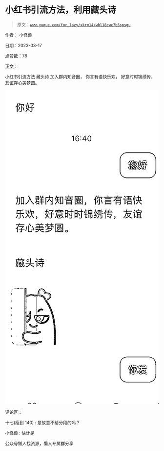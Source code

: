 # 小红书引流方法，利用藏头诗

> 原文：[`www.yuque.com/for_lazy/xkrm14/whl18cwc7b5spsgu`](https://www.yuque.com/for_lazy/xkrm14/whl18cwc7b5spsgu)



作者： 小怪兽



日期：2023-03-17



点赞数：78



正文：



小红书引流方法 藏头诗 加入群内知音圈， 你言有语快乐欢， 好意时时锦绣传， 友谊存心美梦圆。



![](img/3b6208740f12dcb4032d5132b34f796b.png)  

评论区：



十七(瘦到 140) : 是故意不给分段的吗？



小怪兽 : 估计是



公众号懒人找资源，懒人专属群分享

